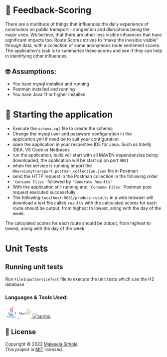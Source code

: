 # 🚆 Feedback-Scoring
There are a multitude of things that influences the daily experience of commuters on
public transport - congestion and disruptions being the major ones. We believe, that
there are other less visible influences that have significant impacts too.
Route Scores strives to “make the invisible visible” through data, with 
a collection of some anonymous route sentiment scores. The application's task is to summarise
these scores and see if they can help in identifying other influences.

## 🤓 Assumptions: 
- You have mysql installed and running
- Postman installed and running
- You have Java 11 or higher installed

# 🚀 Starting the application

- Execute the `schema.sql` file to create the schema
- Change the mysql user and password configuration in the application.yml if need be to suit your configuration
- open the application in your respective IDE for Java. Such as Intellij IDEA, VS Code or Netbeans
- run the application, build will start with all MAVEN dependencies being downloaded, the application will be start up on port `9081`
- when the service is running import the `Whereismytransport.postman_collection.json` file in Postman
- send the HTTP request in the Postman collection in the following order
- `'Consume Files'` followed by `'Generate Results'`
- With the application still running and `'Consume Files'` Postman post request executed successfully
- The following `localhost:9081/produce-results` in a web browser will download a text file called `results` 
  with the calculated scores for each route should be output, from highest to lowest, along with the day of the week.

The calculated scores for each route should be output, from highest to lowest, along
with the day of the week.

# Unit Tests

## Running unit tests

Run `FileInputServiceTest` file to execute the unit tests which use the H2 database

<h3 align="left">Languages & Tools Used:</h3>
<p align="left"> 
<a href="https://www.java.com" target="_blank" rel="noreferrer"> 
<img src="https://raw.githubusercontent.com/devicons/devicon/master/icons/java/java-original.svg" alt="java" width="40" height="40"/> </a> 
<a href="https://www.mysql.com/" target="_blank" rel="noreferrer"> 
<img src="https://raw.githubusercontent.com/devicons/devicon/master/icons/mysql/mysql-original-wordmark.svg" alt="mysql" width="40" height="40"/> </a> 
<a href="https://spring.io/" target="_blank" rel="noreferrer"> <img src="https://www.vectorlogo.zone/logos/springio/springio-icon.svg" alt="spring" width="40" height="40"/> </a> 
</p>


## 📝 License

Copyright © 2022 [Malesela Sithole](https://github.com/HoodLum-1).<br />
This project is [MIT](https://github.com/HoodLum-1/route-scores/blob/main/LICENSE) licensed.
